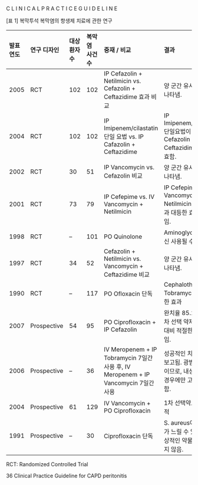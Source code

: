 C L I N I C A L P R A C T I C E G U I D E L I N E

[표 1] 복막투석 복막염의 항생제 치료에 관한 연구

| 발표연도 | 연구 디자인 | 대상 환자수 | 복막염 사건수 | 중재 / 비교 | 결과 | 저자 | 참고문헌 |
| :------- | :---------- | :---------- | :---------- | :---------- | :--- | :--- | :------- |
| 2005     | RCT         | 102         | 102         | IP Cefazolin + Netilmicin vs. Cefazolin + Ceftazidime 효과 비교 | 양 군간 유사한 효과를 나타냄. | Lui 등 | 8        |
| 2004     | RCT         | 102         | 102         | IP Imipenem/cilastatin 단일 요법 vs. IP Cafazolin + Ceftazidime | IP Imipenem/cilastatin 단일요법이 IP Cefazolin + Ceftazidime 만큼 유효함. | Leung 등 | 9        |
| 2002     | RCT         | 30          | 51          | IP Vancomycin vs. Cefazolin 비교 | 양 군간 유사한 효과를 나타냄. | Khairullah 등 | 2        |
| 2001     | RCT         | 73          | 79          | IP Cefepime vs. IV Vancomycin + Netilmicin | IP Cefepime이 IV Vancomycin + Netilmicin 병용요법과 대등한 효과를 보임. | Wong 등 | 10       |
| 1998     | RCT         | –           | 101         | PO Quinolone | Aminoglycoside 대신 사용될 수 있음. | Cheng 등 | 11–14    |
| 1997     | RCT         | 34          | 52          | Cefazolin + Netilmicin vs. Vancomycin + Ceftazidime 비교 | 양 군간 유사한 효과를 나타냄. | Gucek 등 | 3        |
| 1990     | RCT         | –           | 117         | PO Ofloxacin 단독 | Cephalothin + Tobramycin 과 대등한 효과 | Chan 등 | 15       |
| 2007     | Prospective | 54          | 95          | PO Ciprofloxacin + IP Cefazolin | 완치율 85.2%로, 1차 선택 약제로써 비용 대비 적절한 효과를 보임. | Lima 등 | 16       |
| 2006     | Prospective | –           | 36          | IV Meropenem + IP Tobramycin 7일간 사용 후, IV Meropenem + IP Vancomycin 7일간 사용 | 성공적인 치료법으로 보고됨. 광범위 항생제이므로, 내성 이 높은 경우에만 고려되어야 함. | Kobayashi 등 | 17       |
| 2004     | Prospective | 61          | 129         | IV Vancomycin + PO Ciprofloxacin | 1차 선택약으로 효과적 | Goffin 등 | 11       |
| 1991     | Prospective | –           | 30          | Ciprofloxacin 단독 | S. aureus에는 효과가 느릴 수 있으며, 이상적인 약물로 권장되지 않음. | Perez–Fontan 등 | 18       |

RCT: Randomized Controlled Trial

<PAGE>36
Clinical Practice Guideline for CAPD peritonitis